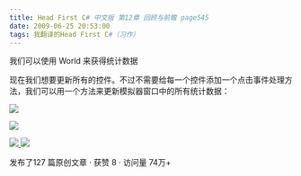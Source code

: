 ```yaml
---
title: Head First C# 中文版 第12章 回顾与前瞻 page545
date: 2009-06-25 20:53:00
tags: 我翻译的Head First C#（习作）
---
```

我们可以使用  World  来获得统计数据

  

现在我们想要更新所有的控件。不过不需要给每一个控件添加一个点击事件处理方法，我们可以用一个方法来更新模拟器窗口中的所有统计数据：

  

![](https://p-blog.csdn.net/images/p_blog_csdn_net/cuipengfei1/EntryImages/20090625/2009-06-25_20-31-12.jpg)

![](https://p-blog.csdn.net/images/p_blog_csdn_net/cuipengfei1/EntryImages/20090625/2009-06-25_20-44-13.jpg)



[ ![](https://profile.csdnimg.cn/5/2/5/3_cuipengfei1)
![](https://g.csdnimg.cn/static/user-reg-year/1x/11.png)
](https://blog.csdn.net/cuipengfei1)



发布了127 篇原创文章  ·  获赞 8  ·  访问量 74万+

